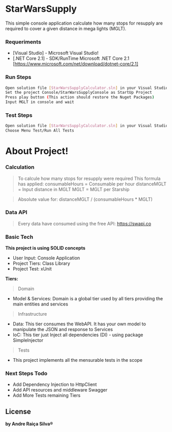 # StarWarsSupply

This simple console application calculate how many stops for resupply are required to cover a given distance in mega lights (MGLT).

### Requeriments

* [Visual Studio] - Microsoft Visual Studio!
* [.NET Core 2.1] - SDK/RunTime Microsoft .NET Core 2.1 [https://www.microsoft.com/net/download/dotnet-core/2.1]

### Run Steps

```sh
Open solution file [StarWarsSupplyCalculator.sln] in your Visual Studio
Set the project Console/StarWarsSupplyConsole as StartUp Project
Press play button (This action should restore the Nuget Packages)
Input MGLT in console and wait
```

### Test Steps
```sh
Open solution file [StarWarsSupplyCalculator.sln] in your Visual Studio
Choose Menu Test/Run All Tests
```

# About Project!

### Calculation

> To calcule how many stops for resupply were required
> This formula has applied: 
> consumableHours = Consumable per hour
> distanceMGLT = Input distance in MGLT
> MGLT = MGLT per Starship

> Absolute value for: distanceMGLT / (consumableHours * MGLT)

### Data API

> Every data have consumed using the free API: https://swapi.co

### Basic Tech

**This project is using SOLID concepts**

* User Input: Console Application
* Project Tiers: Class Library
* Project Test: xUnit

**Tiers:**
>Domain 
* Model & Services: Domain is a global tier used by all tiers providing the main entities and services

>Infrastructure
* Data: This tier consumes the WebAPI. It has your own model to manipulate the JSON and response to Services 
* IoC: This tier just Inject all dependencies (DI) - using package SimpleInjector

>Tests
* This project implements all the mensurable tests in the scope

### Next Steps Todo

 - Add Dependency Injection to HttpClient 
 - Add API resources and middleware Swagger
 - Add More Tests remaining Tiers

License
----

**by Andre Raiça Silva®**